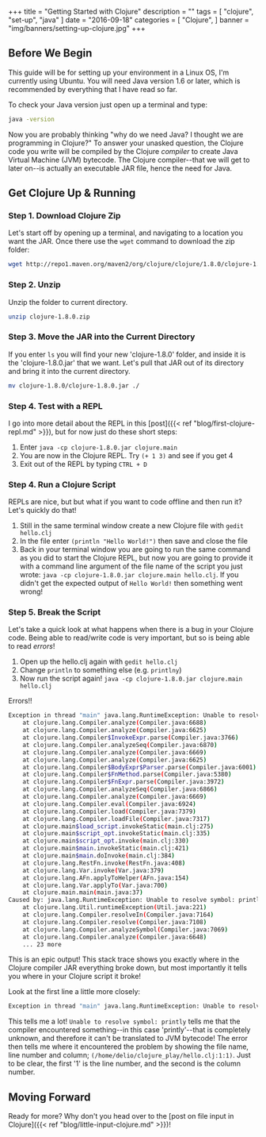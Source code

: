 +++
title = "Getting Started with Clojure"
description = ""
tags = [
    "clojure",
    "set-up",
	"java"
]
date = "2016-09-18"
categories = [
    "Clojure",
]
banner = "img/banners/setting-up-clojure.jpg"
+++

## Before We Begin

This guide will be for setting up your environment in a Linux OS, I'm currently using Ubuntu. You will need Java version 1.6 or later, which is recommended by everything that I have read so far.

To check your Java version just open up a terminal and type:
```bash
java -version
```

Now you are probably thinking "why do we need Java? I thought we are programming in Clojure?" To answer your unasked question, the Clojure code you write will be compiled by the Clojure *compiler* to create Java Virtual Machine (JVM) bytecode. The Clojure compiler--that we will get to later on--is actually an executable JAR file, hence the need for Java.

## Get Clojure Up & Running

### Step 1. Download Clojure Zip

Let's start off by opening up a terminal, and navigating to a location you want the JAR. Once there use the `wget` command to download the zip folder:

```bash
wget http://repo1.maven.org/maven2/org/clojure/clojure/1.8.0/clojure-1.8.0.zip
``` 

### Step 2. Unzip

Unzip the folder to current directory.

```bash
unzip clojure-1.8.0.zip
```

### Step 3. Move the JAR into the Current Directory

If you enter `ls` you will find your new 'clojure-1.8.0' folder, and inside it is the 'clojure-1.8.0.jar' that we want. Let's pull that JAR out of its directory and bring it into the current directory.

```bash
mv clojure-1.8.0/clojure-1.8.0.jar ./
```


### Step 4. Test with a REPL

I go into more detail about the REPL in this [post]({{< ref "blog/first-clojure-repl.md" >}}), but for now just do these short steps:

 1. Enter `java -cp clojure-1.8.0.jar clojure.main` 
 2. You are now in the Clojure REPL. Try `(+ 1 3)` and see if you get 4
 3. Exit out of the REPL by typing `CTRL + D`

### Step 4. Run a Clojure Script

REPLs are nice, but but what if you want to code offline and then run it? Let's quickly do that!

 1. Still in the same terminal window create a new Clojure file with `gedit hello.clj`
 2. In the file enter `(println "Hello World!")` then save and close the file
 3. Back in your terminal window you are going to run the same command as you did to start the Clojure REPL, but now you are going to provide it with a command line argument of the file name of the script you just wrote: `java -cp clojure-1.8.0.jar clojure.main hello.clj`. If you didn't get the expected output of `Hello World!` then something went wrong!
 
### Step 5. Break the Script

Let's take a quick look at what happens when there is a bug in your Clojure code. Being able to read/write code is very important, but so is being able to read *errors*!

 1. Open up the hello.clj again with `gedit hello.clj`
 2. Change `println` to something else (e.g. `printlny`)
 3. Now run the script again! `java -cp clojure-1.8.0.jar clojure.main hello.clj`
 
Errors!!

```bash
Exception in thread "main" java.lang.RuntimeException: Unable to resolve symbol: printlny in this context, compiling:(/home/delio/clojure_play/hello.clj:1:1)
	at clojure.lang.Compiler.analyze(Compiler.java:6688)
	at clojure.lang.Compiler.analyze(Compiler.java:6625)
	at clojure.lang.Compiler$InvokeExpr.parse(Compiler.java:3766)
	at clojure.lang.Compiler.analyzeSeq(Compiler.java:6870)
	at clojure.lang.Compiler.analyze(Compiler.java:6669)
	at clojure.lang.Compiler.analyze(Compiler.java:6625)
	at clojure.lang.Compiler$BodyExpr$Parser.parse(Compiler.java:6001)
	at clojure.lang.Compiler$FnMethod.parse(Compiler.java:5380)
	at clojure.lang.Compiler$FnExpr.parse(Compiler.java:3972)
	at clojure.lang.Compiler.analyzeSeq(Compiler.java:6866)
	at clojure.lang.Compiler.analyze(Compiler.java:6669)
	at clojure.lang.Compiler.eval(Compiler.java:6924)
	at clojure.lang.Compiler.load(Compiler.java:7379)
	at clojure.lang.Compiler.loadFile(Compiler.java:7317)
	at clojure.main$load_script.invokeStatic(main.clj:275)
	at clojure.main$script_opt.invokeStatic(main.clj:335)
	at clojure.main$script_opt.invoke(main.clj:330)
	at clojure.main$main.invokeStatic(main.clj:421)
	at clojure.main$main.doInvoke(main.clj:384)
	at clojure.lang.RestFn.invoke(RestFn.java:408)
	at clojure.lang.Var.invoke(Var.java:379)
	at clojure.lang.AFn.applyToHelper(AFn.java:154)
	at clojure.lang.Var.applyTo(Var.java:700)
	at clojure.main.main(main.java:37)
Caused by: java.lang.RuntimeException: Unable to resolve symbol: printlny in this context
	at clojure.lang.Util.runtimeException(Util.java:221)
	at clojure.lang.Compiler.resolveIn(Compiler.java:7164)
	at clojure.lang.Compiler.resolve(Compiler.java:7108)
	at clojure.lang.Compiler.analyzeSymbol(Compiler.java:7069)
	at clojure.lang.Compiler.analyze(Compiler.java:6648)
	... 23 more
```

This is an epic output! This stack trace shows you exactly where in the Clojure compiler JAR everything broke down, but most importantly it tells you where in your Clojure script it broke!

Look at the first line a little more closely:

```bash
Exception in thread "main" java.lang.RuntimeException: Unable to resolve symbol: printlny in this context, compiling:(/home/delio/clojure_play/hello.clj:1:1)
```
This tells me a lot! `Unable to resolve symbol: printly` tells me that the compiler encountered  something--in this case 'printly'--that is completely unknown, and therefore it can't be translated to JVM bytecode! The error then tells me where it encountered the problem by showing the file name, line number and column; `(/home/delio/clojure_play/hello.clj:1:1)`. Just to be clear, the first '1' is the line number, and the second is the column number.

## Moving Forward

Ready for more? Why don't you head over to the [post on file input in Clojure]({{< ref "blog/little-input-clojure.md" >}})!
